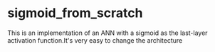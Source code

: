 # sigmoid_from_scratch
This is an implementation of an ANN with a sigmoid as the last-layer activation function.It's very easy to change the architecture
